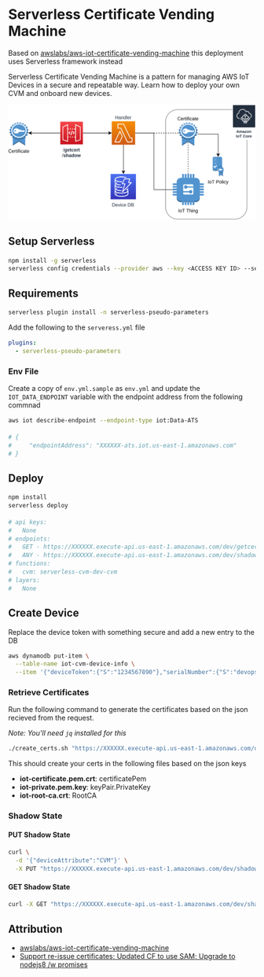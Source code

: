 # Serverless Certificate Vending Machine

Based on [awslabs/aws-iot-certificate-vending-machine](awslabs/aws-iot-certificate-vending-machine) this deployment uses Serverless framework instead

Serverless Certificate Vending Machine is a pattern for managing AWS IoT Devices in a secure and repeatable way. Learn how to deploy your own CVM and onboard new devices.

![Architecture](img/cvm.png)

## Setup Serverless

```bash
npm install -g serverless
serverless config credentials --provider aws --key <ACCESS KEY ID> --secret <SECRET KEY>
```

## Requirements

```bash
serverless plugin install -n serverless-pseudo-parameters
```

Add the following to the `serveress.yml` file

```yaml
plugins:
  - serverless-pseudo-parameters
```

### Env File

Create a copy of `env.yml.sample` as `env.yml` and update the `IOT_DATA_ENDPOINT` variable with the endpoint address from the following commnad

```bash
aws iot describe-endpoint --endpoint-type iot:Data-ATS

# {
#     "endpointAddress": "XXXXXX-ats.iot.us-east-1.amazonaws.com"
# }
```

## Deploy

```bash
npm install
serverless deploy

# api keys:
#   None
# endpoints:
#   GET - https://XXXXXX.execute-api.us-east-1.amazonaws.com/dev/getcert
#   ANY - https://XXXXXX.execute-api.us-east-1.amazonaws.com/dev/shadow
# functions:
#   cvm: serverless-cvm-dev-cvm
# layers:
#   None
```

## Create Device

Replace the device token with something secure and add a new entry to the DB

```bash
aws dynamodb put-item \
  --table-name iot-cvm-device-info \
  --item '{"deviceToken":{"S":"1234567890"},"serialNumber":{"S":"devopstar-iot-01"}}'
```

### Retrieve Certificates

Run the following command to generate the certificates based on the json recieved from the request.

*Note: You'll need `jq` installed for this*

```bash
./create_certs.sh "https://XXXXXX.execute-api.us-east-1.amazonaws.com/dev/getcert?serialNumber=devopstar-iot-01&deviceToken=1234567890"
```

This should create your certs in the following files based on the json keys

* **iot-certificate.pem.crt**: certificatePem
* **iot-private.pem.key**: keyPair.PrivateKey
* **iot-root-ca.crt**: RootCA

### Shadow State

#### PUT Shadow State

```bash
curl \
  -d '{"deviceAttribute":"CVM"}' \
  -X PUT "https://XXXXXX.execute-api.us-east-1.amazonaws.com/dev/shadow?serialNumber=devopstar-iot-01&deviceToken=1234567890"
```

#### GET Shadow State

```bash
curl -X GET "https://XXXXXX.execute-api.us-east-1.amazonaws.com/dev/shadow?serialNumber=devopstar-iot-01&deviceToken=1234567890"
```

## Attribution

* [awslabs/aws-iot-certificate-vending-machine](https://github.com/awslabs/aws-iot-certificate-vending-machine)
* [Support re-issue certificates; Updated CF to use SAM; Upgrade to nodejs8 /w promises](https://github.com/brightsparc/aws-iot-certificate-vending-machine)
